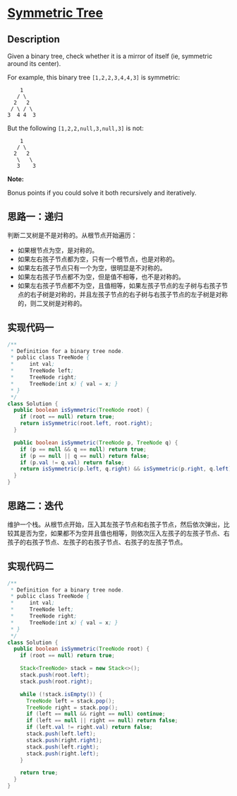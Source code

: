 # [Symmetric Tree][title]

## Description

Given a binary tree, check whether it is a mirror of itself (ie, symmetric around its center).

For example, this binary tree `[1,2,2,3,4,4,3]` is symmetric:

```
    1
   / \
  2   2
 / \ / \
3  4 4  3
```

But the following `[1,2,2,null,3,null,3]` is not:
```
    1
   / \
  2   2
   \   \
   3    3
```

**Note:**

Bonus points if you could solve it both recursively and iteratively.

## 思路一：递归

判断二叉树是不是对称的。从根节点开始遍历：
* 如果根节点为空，是对称的。
* 如果左右孩子节点都为空，只有一个根节点，也是对称的。
* 如果左右孩子节点只有一个为空，很明显是不对称的。
* 如果左右孩子节点都不为空，但是值不相等，也不是对称的。
* 如果左右孩子节点都不为空，且值相等，如果左孩子节点的左子树与右孩子节点的右子树是对称的，并且左孩子节点的右子树与右孩子节点的左子树是对称的，则二叉树是对称的。

## 实现代码一

```java
/**
 * Definition for a binary tree node.
 * public class TreeNode {
 *     int val;
 *     TreeNode left;
 *     TreeNode right;
 *     TreeNode(int x) { val = x; }
 * }
 */
class Solution {
  public boolean isSymmetric(TreeNode root) {
    if (root == null) return true;
    return isSymmetric(root.left, root.right);
  }

  public boolean isSymmetric(TreeNode p, TreeNode q) {
    if (p == null && q == null) return true;
    if (p == null || q == null) return false;
    if (p.val != q.val) return false;
    return isSymmetric(p.left, q.right) && isSymmetric(p.right, q.left);
  }
}
```

## 思路二：迭代

维护一个栈。从根节点开始，压入其左孩子节点和右孩子节点，然后依次弹出，比较其是否为空，如果都不为空并且值也相等，则依次压入左孩子的左孩子节点、右孩子的右孩子节点、左孩子的右孩子节点、右孩子的左孩子节点。

## 实现代码二

```java
/**
 * Definition for a binary tree node.
 * public class TreeNode {
 *     int val;
 *     TreeNode left;
 *     TreeNode right;
 *     TreeNode(int x) { val = x; }
 * }
 */
class Solution {
  public boolean isSymmetric(TreeNode root) {
    if (root == null) return true;

    Stack<TreeNode> stack = new Stack<>();
    stack.push(root.left);
    stack.push(root.right);

    while (!stack.isEmpty()) {
      TreeNode left = stack.pop();
      TreeNode right = stack.pop();
      if (left == null && right == null) continue;
      if (left == null || right == null) return false;
      if (left.val != right.val) return false;
      stack.push(left.left);
      stack.push(right.right);
      stack.push(left.right);
      stack.push(right.left);
    }

    return true;
  }
}
```

[title]: https://leetcode.com/problems/symmetric-tree
